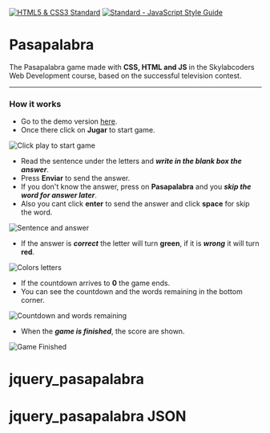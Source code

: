 [![HTML5 & CSS3 Standard](https://www.w3.org/html/logo/badge/html5-badge-h-css3-semantics.png)](http://www.w3.org/)  [![Standard - JavaScript Style Guide](https://img.shields.io/badge/code%20style-standard-brightgreen.svg)](http://standardjs.com/)

# Pasapalabra
 The Pasapalabra game made with **CSS, HTML and JS** in the Skylabcoders Web Development course, based on the successful television contest.

---

### How it works
- Go to the demo version [here](https://MarioTerron.github.io/pasapalabra/).
- Once there click on **Jugar** to start game.

![Click play to start game](https://github.com/MarioTerron/pasapalabra/blob/master/img/01.jpg)

- Read the sentence under the letters and **_write in the blank box the answer_**.
- Press **Enviar** to send the answer.
- If you don't know the answer, press on **Pasapalabra** and you **_skip the word for answer later_**.
- Also you cant click **enter** to send the answer and click **space** for skip the word.

![Sentence and answer](https://github.com/MarioTerron/pasapalabra/blob/master/img/02.jpg)

- If the answer is **_correct_** the letter will turn **green**, if it is **_wrong_** it will turn **red**.

![Colors letters](https://github.com/MarioTerron/pasapalabra/blob/master/img/03.jpg)

- If the countdown arrives to **0** the game ends.
- You can see the countdown and the words remaining in the bottom corner.

![Countdown and words remaining](https://github.com/MarioTerron/pasapalabra/blob/master/img/04.jpg)

- When the **_game is finished_**, the score are shown.

![Game Finished](https://github.com/MarioTerron/pasapalabra/blob/master/img/05.jpg)
# jquery_pasapalabra
# jquery_pasapalabra JSON
